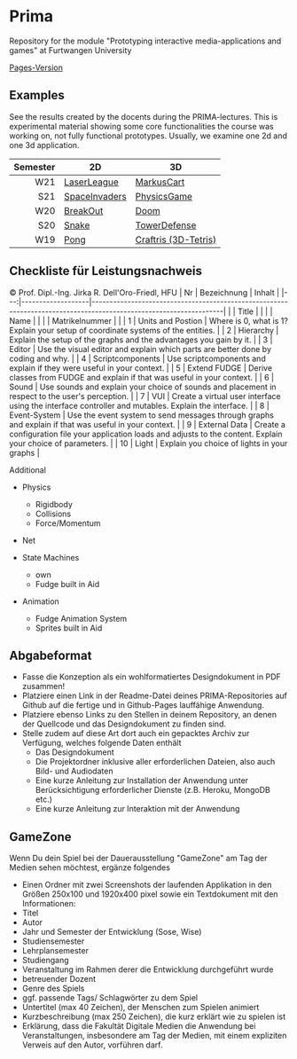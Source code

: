 # Prima
Repository for the module "Prototyping interactive media-applications and games" at Furtwangen University

[Pages-Version](https://jirkadelloro.github.io/Prima/)

## Examples
See the results created by the docents during the PRIMA-lectures. This is experimental material showing some core functionalities the course was working on, not fully functional prototypes. Usually, we examine one 2d and one 3d application.  

| Semester | 2D                                                                                             | 3D                                                                                       |
|---------:|------------------------------------------------------------------------------------------------|------------------------------------------------------------------------------------------|
|      W21 | [LaserLeague](https://jirkadelloro.github.io/Prima/LaserLeague)                                | [MarkusCart](https://jirkadelloro.github.io/Prima/MarkusCart)                            |
|      S21 | [SpaceInvaders](https://jirkadelloro.github.io/Prima/S21/L02_SpaceInvaders/SpaceInvaders.html) | [PhysicsGame](https://jirkadelloro.github.io/Prima/S21/L05_PhysicsGame/PhysicsGame.html) |
|      W20 | [BreakOut](https://jirkadelloro.github.io/Prima/W20/L07_BreakOut_Final/Main.html)              | [Doom](https://jirkadelloro.github.io/Prima/W20/L13_Doom_UI/Main.html)                   |
|      S20 | [Snake](https://jirkadelloro.github.io/Prima/S20/L08_Snake3D_Enemy/Main.html)                  | [TowerDefense](https://jirkadelloro.github.io/Prima/S20/L11_TowerDefenseFire/Main.html)  |
|      W19 | [Pong](https://jirkadelloro.github.io/Prima/W19/L06_PongFinal/Main.html)                       | [Craftris (3D-Tetris)](https://jirkadelloro.github.io/Prima/W19/L13_Craftris)            |


## Checkliste für Leistungsnachweis
© Prof. Dipl.-Ing. Jirka R. Dell'Oro-Friedl, HFU
| Nr | Bezeichnung       | Inhalt                                                                                                            |
|---:|-------------------|-------------------------------------------------------------------------------------------------------------------|
|    | Title             |                                                                                                                   |
|    | Name              |                                                                                                                   |
|    | Matrikelnummer    |                                                                                                                   |
|  1 | Units and Postion | Where is 0, what is 1? Explain your setup of coordinate systems of the entities.                                  |
|  2 | Hierarchy         | Explain the setup of the graphs and the advantages you gain by it.                                                |
|  3 | Editor            | Use the visual editor and explain which parts are better done by coding and why.                                  |
|  4 | Scriptcomponents  | Use scriptcomponents and explain if they were useful in your context.                                             |
|  5 | Extend FUDGE      | Derive classes from FUDGE and explain if that was useful in your context.                                         |
|  6 | Sound             | Use sounds and explain your choice of sounds and placement in respect to the user's perception.                   |
|  7 | VUI               | Create a virtual user interface using the interface controller and mutables. Explain the interface.               |
|  8 | Event-System      | Use the event system to send messages through graphs and explain if that was useful in your context.              |
|  9 | External Data     | Create a configuration file your application loads and adjusts to the content. Explain your choice of parameters. |
| 10 | Light             | Explain you choice of lights in your graphs                                                                       |

Additional
- Physics
  - Rigidbody
  - Collisions
  - Force/Momentum

- Net
  
- State Machines
  - own
  - Fudge built in Aid

- Animation
  - Fudge Animation System
  - Sprites built in Aid


## Abgabeformat
* Fasse die Konzeption als ein wohlformatiertes Designdokument in PDF zusammen!
* Platziere einen Link in der Readme-Datei deines PRIMA-Repositories auf Github auf die fertige und in Github-Pages lauffähige Anwendung.
* Platziere ebenso Links zu den Stellen in deinem Repository, an denen der Quellcode und das Designdokument zu finden sind.
* Stelle zudem auf diese Art dort auch ein gepacktes Archiv zur Verfügung, welches folgende Daten enthält
  * Das Designdokument 
  * Die Projektordner inklusive aller erforderlichen Dateien, also auch Bild- und Audiodaten
  * Eine kurze Anleitung zur Installation der Anwendung unter Berücksichtigung erforderlicher Dienste (z.B. Heroku, MongoDB etc.) 
  * Eine kurze Anleitung zur Interaktion mit der Anwendung

## GameZone
Wenn Du dein Spiel bei der Dauerausstellung "GameZone" am Tag der Medien sehen möchtest, ergänze folgendes  
* Einen Ordner mit zwei Screenshots der laufenden Applikation in den Größen 250x100 und 1920x400 pixel sowie ein Textdokument mit den Informationen:
* Titel
* Autor
* Jahr und Semester der Entwicklung (Sose, Wise)
* Studiensemester
* Lehrplansemester
* Studiengang
* Veranstaltung im Rahmen derer die Entwicklung durchgeführt wurde
* betreuender Dozent
* Genre des Spiels
* ggf. passende Tags/ Schlagwörter zu dem Spiel
* Untertitel (max 40 Zeichen), der Menschen zum Spielen animiert
* Kurzbeschreibung (max 250 Zeichen), die kurz erklärt wie zu spielen ist
* Erklärung, dass die Fakultät Digitale Medien die Anwendung bei Veranstaltungen, insbesondere am Tag der Medien, mit einem expliziten Verweis auf den Autor, vorführen darf.
